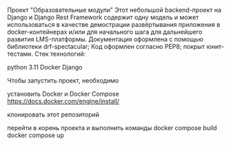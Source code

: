 Проект "Образовательные модули"
Этот небольшой backend-проект на Django и Django Rest Framework содержит одну модель и может использоваться в качестве 
демострации развёртывания приложения в docker-контейнерах и/или для начального шага для дальнейшего развития LMS-платформы.
Документация оформлена с помощью библиотеки drf-spectacular;
Код оформлен согласно PEP8; покрыт юнит-тестами.
Стек технологий:

python 3.11
Docker
Django

Чтобы запустить проект, необходимо

установить Docker и Docker Compose https://docs.docker.com/engine/install/

клонировать этот репозиторий 

перейти в корень проекта и выполнить команды
docker compose build
docker compose up